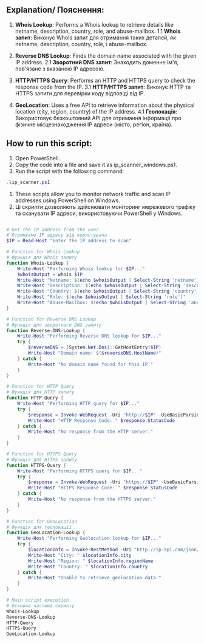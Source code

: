 ## Explanation/ Пояснення:
1. **Whois Lookup**: Performs a Whois lookup to retrieve details like netname, description, country, role, and abuse-mailbox.
1.1 **Whois запит**: Виконує Whois запит для отримання таких деталей, як netname, description, country, role, і abuse-mailbox.

2. **Reverse DNS Lookup**: Finds the domain name associated with the given IP address.
2.1 **Зворотний DNS запит**: Знаходить доменне ім'я, пов'язане з вказаною IP адресою.

3. **HTTP/HTTPS Query**: Performs an HTTP and HTTPS query to check the response code from the IP.
3.1 **HTTP/HTTPS запит**: Виконує HTTP та HTTPS запити для перевірки коду відповіді від IP.

4. **GeoLocation**: Uses a free API to retrieve information about the physical location (city, region, country) of the IP address.
4.1 **Геолокація**: Використовує безкоштовний API для отримання інформації про фізичне місцезнаходження IP адреси (місто, регіон, країна).

## How to run this script:
1. Open PowerShell.
2. Copy the code into a file and save it as ip_scanner_windows.ps1.
3. Run the script with the following command:
   
```powershell
.\ip_scanner.ps1
````

1. These scripts allow you to monitor network traffic and scan IP addresses using PowerShell on Windows.
2. Ці скрипти дозволяють здійснювати моніторинг мережевого трафіку та сканувати IP адреси, використовуючи PowerShell у Windows.

```powershell

# Get the IP address from the user
# Отримуємо IP адресу від користувача
$IP = Read-Host "Enter the IP address to scan"

# Function for Whois Lookup
# Функція для Whois запиту
function Whois-Lookup {
    Write-Host "Performing Whois lookup for $IP..."
    $whoisOutput = whois $IP
    Write-Host "Netname: $(echo $whoisOutput | Select-String 'netname')"
    Write-Host "Description: $(echo $whoisOutput | Select-String 'descr')"
    Write-Host "Country: $(echo $whoisOutput | Select-String 'country')"
    Write-Host "Role: $(echo $whoisOutput | Select-String 'role')"
    Write-Host "Abuse-Mailbox: $(echo $whoisOutput | Select-String 'abuse-mailbox')"
}

# Function for Reverse DNS Lookup
# Функція для зворотного DNS запиту
function Reverse-DNS-Lookup {
    Write-Host "Performing Reverse DNS lookup for $IP..."
    try {
        $reverseDNS = [System.Net.Dns]::GetHostEntry($IP)
        Write-Host "Domain name: $($reverseDNS.HostName)"
    } catch {
        Write-Host "No domain name found for this IP."
    }
}

# Function for HTTP Query
# Функція для HTTP запиту
function HTTP-Query {
    Write-Host "Performing HTTP query for $IP..."
    try {
        $response = Invoke-WebRequest -Uri "http://$IP" -UseBasicParsing
        Write-Host "HTTP Response Code: " $response.StatusCode
    } catch {
        Write-Host "No response from the HTTP server."
    }
}

# Function for HTTPS Query
# Функція для HTTPS запиту
function HTTPS-Query {
    Write-Host "Performing HTTPS query for $IP..."
    try {
        $response = Invoke-WebRequest -Uri "https://$IP" -UseBasicParsing
        Write-Host "HTTPS Response Code: " $response.StatusCode
    } catch {
        Write-Host "No response from the HTTPS server."
    }
}

# Function for GeoLocation
# Функція для геолокації
function GeoLocation-Lookup {
    Write-Host "Performing Geolocation lookup for $IP..."
    try {
        $locationInfo = Invoke-RestMethod -Uri "http://ip-api.com/json/$IP"
        Write-Host "City: " $locationInfo.city
        Write-Host "Region: " $locationInfo.regionName
        Write-Host "Country: " $locationInfo.country
    } catch {
        Write-Host "Unable to retrieve geolocation data."
    }
}

# Main script execution
# Основна частина скрипту
Whois-Lookup
Reverse-DNS-Lookup
HTTP-Query
HTTPS-Query
GeoLocation-Lookup

```
